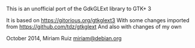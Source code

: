 This is an unofficial port of the GdkGLExt library to GTK+ 3

It is based on https://gitorious.org/gtkglext3
With some changes imported from https://github.com/tdz/gtkglext
And also with changes of my own

October 2014, Miriam Ruiz <miriam@debian.org>
